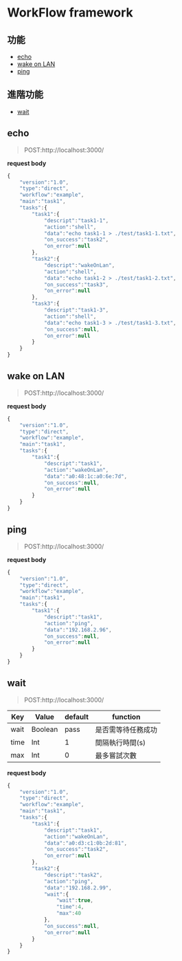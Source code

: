 # WorkFlow framework
## 功能
* [echo](#echo)
* [wake on LAN](#wake-on-lan)
* [ping](#ping)
## 進階功能
* [wait](#wait)

## echo
> POST:http://localhost:3000/

**request body**
```javascript
{
    "version":"1.0",
    "type":"direct",
    "workflow":"example",
    "main":"task1",
    "tasks":{
    	"task1":{   
            "descript":"task1-1",
            "action":"shell",
            "data":"echo task1-1 > ./test/task1-1.txt",
            "on_success":"task2",
            "on_error":null
        },
        "task2":{
        	"descript":"wakeOnLan",
            "action":"shell",
            "data":"echo task1-2 > ./test/task1-2.txt",
            "on_success":"task3",
            "on_error":null
        },
        "task3":{
            "descript":"task1-3",
            "action":"shell",
            "data":"echo task1-3 > ./test/task1-3.txt",
            "on_success":null,
            "on_error":null
        }
    }
}
```
## wake on LAN
> POST:http://localhost:3000/

**request body**
```javascript
{
    "version":"1.0",
    "type":"direct",
    "workflow":"example",
    "main":"task1",
    "tasks":{
    	"task1":{   
            "descript":"task1",
            "action":"wakeOnLan",
            "data":"a0:48:1c:a0:6e:7d",
            "on_success":null,
            "on_error":null
        }
    }
}
```

## ping
> POST:http://localhost:3000/

**request body**
```javascript
{
    "version":"1.0",
    "type":"direct",
    "workflow":"example",
    "main":"task1",
    "tasks":{
    	"task1":{   
            "descript":"task1",
            "action":"ping",
            "data":"192.168.2.96",
            "on_success":null,
            "on_error":null
        }
    }
}
```

## wait
> POST:http://localhost:3000/

|Key|Value|default|function|
|---|----|----|----|
|wait|Boolean|pass|是否需等待任務成功|
|time|Int|1|間隔執行時間(s)|
|max |Int|0|最多嘗試次數|

**request body**
```javascript
{
    "version":"1.0",
    "type":"direct",
    "workflow":"example",
    "main":"task1",
    "tasks":{
    	"task1":{   
            "descript":"task1",
            "action":"wakeOnLan",
            "data":"a0:d3:c1:0b:2d:81",
            "on_success":"task2",
            "on_error":null
        },
        "task2":{   
            "descript":"task2",
            "action":"ping",
            "data":"192.168.2.99",
            "wait":{
            	"wait":true,
            	"time":4,
            	"max":40
            },
            "on_success":null,
            "on_error":null
        }
    }
}
```